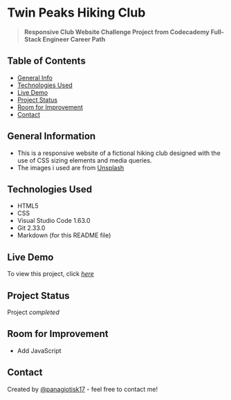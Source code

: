 # Twin Peaks Hiking Club
> **Responsive Club Website Challenge Project from Codecademy Full-Stack Engineer Career Path**


## Table of Contents
* [General Info](#general-information)
* [Technologies Used](#technologies-used)
* [Live Demo](#live-demo)
* [Project Status](#project-status)
* [Room for Improvement](#room-for-improvement)
* [Contact](#contact)


## General Information
- This is a responsive website of a fictional hiking club designed with the use of CSS sizing elements and media queries.
- The images i used are from [Unsplash](https://unsplash.com/)


## Technologies Used
- HTML5
- CSS
- Visual Studio Code 1.63.0
- Git 2.33.0
- Markdown (for this README file)


## Live Demo
To view this project, click [_here_]()


## Project Status
Project _completed_


## Room for Improvement
- Add JavaScript


## Contact
Created by [@panagiotisk17](https://github.com/panagiotisk17) - feel free to contact me!

